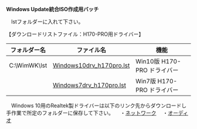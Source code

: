 **Windows Update統合ISO作成用バッチ**  
  
　lstフォルダーに入れて下さい。
  
【ダウンロードリストファイル：H170-PRO用ドライバー】  
  
| フォルダー名 | ファイル名                     | 機能                               |
| ------------ | ------------------------------ | ---------------------------------- |
| C:\WimWK\lst | [Windows10drv_h170pro.lst](https://github.com/office-itou/Windows/blob/master/Make_ISO_files/source/h170pro/Windows10drv_h170pro.lst)       |  Win10版 H170-PRO ドライバー |
|              | [Windows7drv_h170pro.lst](https://github.com/office-itou/Windows/blob/master/Make_ISO_files/source/h170pro/Windows7drv_h170pro.lst)       | Win7版 H170-PRO ドライバー |
  
　Windows 10用のRealtek製ドライバーは以下のリンク先からダウンロードし手作業で所定のフォルダーに保存して下さい。
　・[ネットワーク](https://www.realtek.com/ja/component/zoo/category/network-interface-controllers-10-100-1000m-gigabit-ethernet-pci-express-software)
　・[オーディオ](https://www.realtek.com/ja/component/zoo/advanced-search/507?Itemid=389)
  
